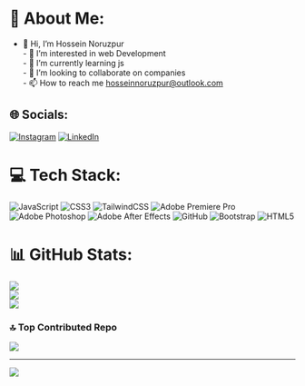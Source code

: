 # 💫 About Me:
- 👋 Hi, I’m Hossein Noruzpur<br>- 👀 I’m interested in web Development<br>- 🌱 I’m currently learning js<br>- 💞️ I’m looking to collaborate on companies<br>- 📫 How to reach me hosseinnoruzpur@outlook.com


## 🌐 Socials:
[![Instagram](https://img.shields.io/badge/Instagram-%23E4405F.svg?logo=Instagram&logoColor=white)](https://instagram.com/https://www.instagram.com/_honobit_) [![LinkedIn](https://img.shields.io/badge/LinkedIn-%230077B5.svg?logo=linkedin&logoColor=white)](https://linkedin.com/in/https://www.linkedin.com/_honobit_) 

# 💻 Tech Stack:
![JavaScript](https://img.shields.io/badge/javascript-%23323330.svg?style=for-the-badge&logo=javascript&logoColor=%23F7DF1E) ![CSS3](https://img.shields.io/badge/css3-%231572B6.svg?style=for-the-badge&logo=css3&logoColor=white) ![TailwindCSS](https://img.shields.io/badge/tailwindcss-%2338B2AC.svg?style=for-the-badge&logo=tailwind-css&logoColor=white) ![Adobe Premiere Pro](https://img.shields.io/badge/Adobe%20Premiere%20Pro-9999FF.svg?style=for-the-badge&logo=Adobe%20Premiere%20Pro&logoColor=white) ![Adobe Photoshop](https://img.shields.io/badge/adobe%20photoshop-%2331A8FF.svg?style=for-the-badge&logo=adobe%20photoshop&logoColor=white) ![Adobe After Effects](https://img.shields.io/badge/Adobe%20After%20Effects-9999FF.svg?style=for-the-badge&logo=Adobe%20After%20Effects&logoColor=white) ![GitHub](https://img.shields.io/badge/github-%23121011.svg?style=for-the-badge&logo=github&logoColor=white) ![Bootstrap](https://img.shields.io/badge/bootstrap-%238511FA.svg?style=for-the-badge&logo=bootstrap&logoColor=white) ![HTML5](https://img.shields.io/badge/html5-%23E34F26.svg?style=for-the-badge&logo=html5&logoColor=white)
# 📊 GitHub Stats:
![](https://github-readme-stats.vercel.app/api?username=Hossein-NP&theme=neon&hide_border=false&include_all_commits=true&count_private=false)<br/>
![](https://github-readme-streak-stats.herokuapp.com/?user=Hossein-NP&theme=neon&hide_border=false)<br/>
![](https://github-readme-stats.vercel.app/api/top-langs/?username=Hossein-NP&theme=neon&hide_border=false&include_all_commits=true&count_private=false&layout=compact)

### 🔝 Top Contributed Repo
![](https://github-contributor-stats.vercel.app/api?username=Hossein-NP&limit=5&theme=dark&combine_all_yearly_contributions=true)

---
[![](https://visitcount.itsvg.in/api?id=Hossein-NP&icon=6&color=1)](https://visitcount.itsvg.in)

<!-- Proudly created with GPRM ( https://gprm.itsvg.in ) -->

<!---
Hossein-NP/Hossein-NP is a ✨ special ✨ repository because its `README.md` (this file) appears on your GitHub profile.
You can click the Preview link to take a look at your changes.
--->
